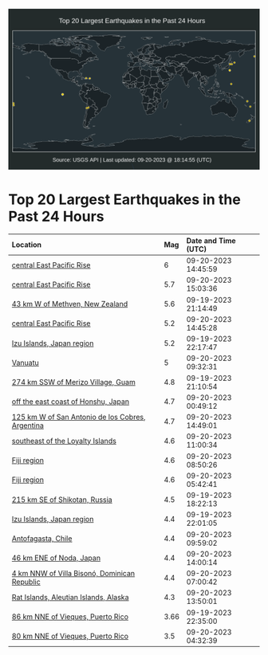 ![Map](./map.png)

# Top 20 Largest Earthquakes in the Past 24 Hours

| Location | Mag | Date and Time (UTC) |
|:---|:---|:---|
| [central East Pacific Rise](https://earthquake.usgs.gov/earthquakes/eventpage/us7000kww3) | 6 | 09-20-2023 14:45:59 |
| [central East Pacific Rise](https://earthquake.usgs.gov/earthquakes/eventpage/us7000kwwq) | 5.7 | 09-20-2023 15:03:36 |
| [43 km W of Methven, New Zealand](https://earthquake.usgs.gov/earthquakes/eventpage/us7000kwrq) | 5.6 | 09-19-2023 21:14:49 |
| [central East Pacific Rise](https://earthquake.usgs.gov/earthquakes/eventpage/us7000kww6) | 5.2 | 09-20-2023 14:45:28 |
| [Izu Islands, Japan region](https://earthquake.usgs.gov/earthquakes/eventpage/us7000kws9) | 5.2 | 09-19-2023 22:17:47 |
| [Vanuatu](https://earthquake.usgs.gov/earthquakes/eventpage/us7000kwv0) | 5 | 09-20-2023 09:32:31 |
| [274 km SSW of Merizo Village, Guam](https://earthquake.usgs.gov/earthquakes/eventpage/us7000kwrt) | 4.8 | 09-19-2023 21:10:54 |
| [off the east coast of Honshu, Japan](https://earthquake.usgs.gov/earthquakes/eventpage/us7000kwt1) | 4.7 | 09-20-2023 00:49:12 |
| [125 km W of San Antonio de los Cobres, Argentina](https://earthquake.usgs.gov/earthquakes/eventpage/us7000kww2) | 4.7 | 09-20-2023 14:49:01 |
| [southeast of the Loyalty Islands](https://earthquake.usgs.gov/earthquakes/eventpage/us7000kwvc) | 4.6 | 09-20-2023 11:00:34 |
| [Fiji region](https://earthquake.usgs.gov/earthquakes/eventpage/us7000kwux) | 4.6 | 09-20-2023 08:50:26 |
| [Fiji region](https://earthquake.usgs.gov/earthquakes/eventpage/us7000kwu9) | 4.6 | 09-20-2023 05:42:41 |
| [215 km SE of Shikotan, Russia](https://earthquake.usgs.gov/earthquakes/eventpage/us7000kwqh) | 4.5 | 09-19-2023 18:22:13 |
| [Izu Islands, Japan region](https://earthquake.usgs.gov/earthquakes/eventpage/us7000kws5) | 4.4 | 09-19-2023 22:01:05 |
| [Antofagasta, Chile](https://earthquake.usgs.gov/earthquakes/eventpage/us7000kwv2) | 4.4 | 09-20-2023 09:59:02 |
| [46 km ENE of Noda, Japan](https://earthquake.usgs.gov/earthquakes/eventpage/us7000kww0) | 4.4 | 09-20-2023 14:00:14 |
| [4 km NNW of Villa Bisonó, Dominican Republic](https://earthquake.usgs.gov/earthquakes/eventpage/us7000kwum) | 4.4 | 09-20-2023 07:00:42 |
| [Rat Islands, Aleutian Islands, Alaska](https://earthquake.usgs.gov/earthquakes/eventpage/us7000kwvx) | 4.3 | 09-20-2023 13:50:01 |
| [86 km NNE of Vieques, Puerto Rico](https://earthquake.usgs.gov/earthquakes/eventpage/pr2023262002) | 3.66 | 09-19-2023 22:35:00 |
| [80 km NNE of Vieques, Puerto Rico](https://earthquake.usgs.gov/earthquakes/eventpage/pr2023263000) | 3.5 | 09-20-2023 04:32:39 |
